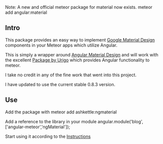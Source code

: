 
Note:  A new and official meteor package for material now exists. meteor add angular:material

Intro
---

This package provides an easy way to implement [Google Material Design](http://www.google.com/design/spec/material-design/introduction.html)
components in your Meteor apps which utilize Angular.

This is simply a wrapper around [Angular Material Design](https://material.angularjs.org/#/) and will work with   the excellent [Package by Urigo](http://angularjs.meteor.com/) which provides Angular functionality to meteor.

I take no credit in any of the fine work that went into this project.

I have updated to use the current stable 0.8.3 version.  

Use
---

Add the package with meteor add ashkettle:ngmaterial

Add a reference to the library in your module angular.module('blog',['angular-meteor','ngMaterial']);

Start using it according to the [Instructions](https://material.angularjs.org/#/)
